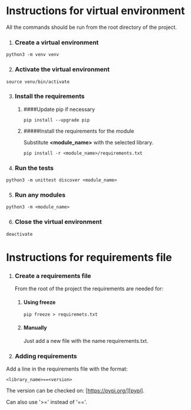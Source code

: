 # **Instructions for virtual environment**

All the commands should be run from the root directory of the project.

1. ### Create a virtual environment
```commandline
python3 -m venv venv
```

2. ### Activate the virtual environment
```commandline
source venv/bin/activate
```

3. ### Install the requirements

    1. ####Update pip if necessary
         ```commandline
        pip install --upgrade pip
         ```

   2. #####Install the requirements for the module
   
      Substitute **<module_name>** with the selected library.
   
       ```commandline
       pip install -r <module_name>/requirements.txt
       ```

4. ### Run the tests

```commandline
python3 -m unittest discover <module_name>
```

5. ### Run any modules
```commandline
python3 -m <module_name>
```

6. ### Close the virtual environment
```commandline
deactivate
```

# **Instructions for requirements file**

1. ### Create a requirements file
    From the root of the project the requirements are needed for:
    1. #### Using freeze
        ```commandline
        pip freeze > requiremets.txt
        ```
    2. #### Manually
        Just add a new file with the name requirements.txt.
       
2. ### Adding requirements
Add a line in the requirements file with the format:
```
<library_name>==<version>
```
The version can be checked on: [https://pypi.org/][pypi].

Can also use '>=' instead of '=='. 

[pypi]: https://pypi.org/